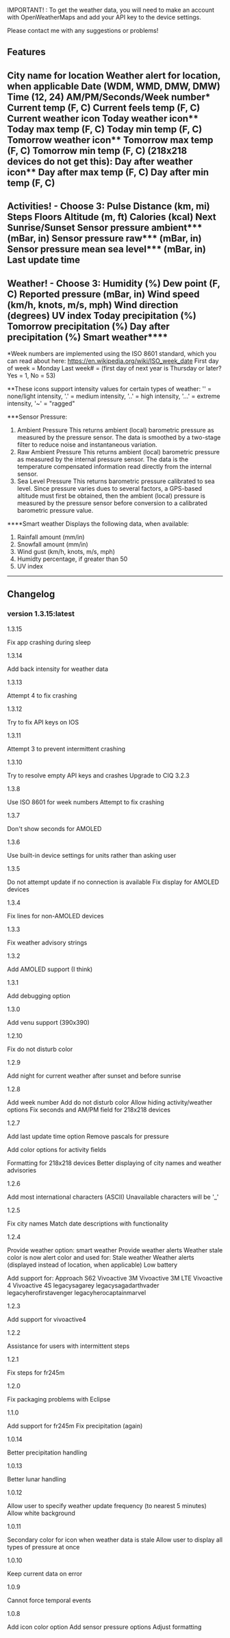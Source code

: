 IMPORTANT! : To get the weather data, you will need to make an account with OpenWeatherMaps and add your API key to the device settings.

Please contact me with any suggestions or problems!

## Features

City name for location
Weather alert for location, when applicable
Date (WDM, WMD, DMW, DMW)
Time (12, 24)
AM/PM/Seconds/Week number*
Current temp (F, C)
Current feels temp (F, C)
Current weather icon
Today weather icon**
Today max temp (F, C)
Today min temp (F, C)
Tomorrow weather icon**
Tomorrow max temp (F, C)
Tomorrow min temp (F, C)
(218x218 devices do not get this):
Day after weather icon**
Day after max temp (F, C)
Day after min temp (F, C)
--------------------------------------------------
Activities! - Choose 3:
Pulse
Distance (km, mi)
Steps 
Floors
Altitude (m, ft)
Calories (kcal)
Next Sunrise/Sunset
Sensor pressure ambient*** (mBar, in)
Sensor pressure raw*** (mBar, in)
Sensor pressure mean sea level*** (mBar, in)
Last update time
--------------------------------------------------
Weather! - Choose 3:
Humidity (%)
Dew point (F, C)
Reported pressure (mBar, in)
Wind speed (km/h, knots, m/s, mph)
Wind direction (degrees)
UV index
Today precipitation (%)
Tomorrow precipitation (%)
Day after precipitation (%)
Smart weather****
--------------------------------------------------

*Week numbers are implemented using the ISO 8601 standard, which you can read about here: https://en.wikipedia.org/wiki/ISO_week_date
First day of week = Monday
Last week# = (first day of next year is Thursday or later? Yes = 1, No = 53)

**These icons support intensity values for certain types of weather:
'' = none/light intensity, '.' = medium intensity, '..' = high intensity, '...' = extreme intensity, '~' = "ragged"

***Sensor Pressure:
1. Ambient Pressure
This returns ambient (local) barometric pressure as measured by the pressure sensor. The data is smoothed by a two-stage filter to reduce noise and instantaneous variation.
2. Raw Ambient Pressure
This returns ambient (local) barometric pressure as measured by the internal pressure sensor. The data is the temperature compensated information read directly from the internal sensor.
3. Sea Level Pressure
This returns barometric pressure calibrated to sea level. Since pressure varies dues to several factors, a GPS-based altitude must first be obtained, then the ambient (local) pressure is measured by the pressure sensor before conversion to a calibrated barometric pressure value.

****Smart weather
Displays the following data, when available:
1. Rainfall amount (mm/in)
2. Snowfall amount (mm/in)
3. Wind gust (km/h, knots, m/s, mph)
4. Humidty percentage, if greater than 50
5. UV index

--------------------------------------------------
## Changelog
### version 1.3.15:latest

1.3.15

Fix app crashing during sleep

1.3.14

Add back intensity for weather data

1.3.13

Attempt 4 to fix crashing

1.3.12

Try to fix API keys on IOS

1.3.11

Attempt 3 to prevent intermittent crashing

1.3.10

Try to resolve empty API keys and crashes
Upgrade to CIQ 3.2.3

1.3.8

Use ISO 8601 for week numbers
Attempt to fix crashing

1.3.7

Don't show seconds for AMOLED

1.3.6

Use built-in device settings for units rather than asking user

1.3.5

Do not attempt update if no connection is available
Fix display for AMOLED devices

1.3.4

Fix lines for non-AMOLED devices

1.3.3

Fix weather advisory strings

1.3.2

Add AMOLED support (I think)

1.3.1

Add debugging option

1.3.0

Add venu support (390x390)

1.2.10

Fix do not disturb color

1.2.9

Add night for current weather after sunset and before sunrise

1.2.8

Add week number
Add do not disturb color
Allow hiding activity/weather options
Fix seconds and AM/PM field for 218x218 devices

1.2.7

Add last update time option
Remove pascals for pressure

Add color options for activity fields

Formatting for 218x218 devices
Better displaying of city names and weather advisories

1.2.6

Add most international characters (ASCII)
Unavailable characters will be '_'


1.2.5

Fix city names
Match date descriptions with functionality

1.2.4

Provide weather option: smart weather
Provide weather alerts
Weather stale color is now alert color and used for:
        Stale weather
        Weather alerts (displayed instead of location, when applicable)
        Low battery

Add support for:
Approach S62
Vivoactive 3M
Vivoactive 3M LTE
Vivoactive 4
Vivoactive 4S
legacysagarey
legacysagadarthvader
legacyherofirstavenger
legacyherocaptainmarvel

1.2.3

Add support for vivoactive4

1.2.2

Assistance for users with intermittent steps

1.2.1

Fix steps for fr245m

1.2.0

Fix packaging problems with Eclipse

1.1.0

Add support for fr245m
Fix precipitation (again)

1.0.14

Better precipitation handling

1.0.13

Better lunar handling

1.0.12

Allow user to specify weather update frequency (to nearest 5 minutes)
Allow white background

1.0.11

Secondary color for icon when weather data is stale
Allow user to display all types of pressure at once

1.0.10

Keep current data on error

1.0.9

Cannot force temporal events

1.0.8

Add icon color option
Add sensor pressure options
Adjust formatting

